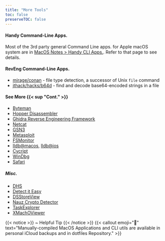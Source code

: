 ```yaml
---
title: "More Tools"
toc: false
preserveTOC: false
---
```


#### Handy Command-Line Apps.

Most of the 3rd party general Command Line apps. for Apple macOS system are in [MacOS Notes > Handy CLI Apps.](/macos-notes). Refer to that page to see details.

#### RevEng Command-Line Apps.

* [mirage/conan](https://github.com/mirage/conan) - file type detection, a successor of Unix `file` command
* [jthack/hacks/b64d](https://github.com/jthack/hacks/tree/master/b64d) - find and decode base64-encoded strings in a file

#### See More {{< sup "Cont." >}}

* [Byteman](/byteman)
* [Hopper Disassembler](/pure-reverse-engineering#hopper-disassembler)
* [Ghidra Reverse Engineering Framework](/ghidra-and-related)
* [Netcat](/netcat-tricks)
* [GSN3](/network-lab)
* [Metasploit](/metasploit-framework)
* [FSMonitor](/macos-filesystem-monitoring)
* [lldb@macos](/lldb-for-macos), [lldb@ios](/lldb-for-ios)
* [Cycript](/cycript)
* [WinDbg](/windbg-cheatsheets)
* [Safari](/safari-devconsole-internals)

##### Misc.

* [DHS](https://objective-see.org/products/dhs.html)
* [Detect it Easy](https://github.com/horsicq/Detect-It-Easy)
* [DSStoreView](https://github.com/macmade/DSStoreView)
* [Nauz Crypto Detector](https://github.com/horsicq/Nauz-File-Detector)
* [TaskExplorer](https://objective-see.org/products/taskexplorer.html)
* [XMachOViewer](https://github.com/horsicq/XMachOViewer)

{{< notice >}}
~ Helpful Tip
{{< /notice >}}
{{< callout emoji="👋" text="Manually-compiled MacOS Applications and CLI utils are available in personal iCloud backups and in dotfiles Repository." >}}
